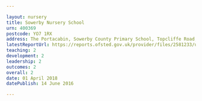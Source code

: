 ```yaml
---

layout: nursery
title: Sowerby Nursery School
urn: 400369
postcode: YO7 1RX
address: The Portacabin, Sowerby County Primary School, Topcliffe Road, Thirsk, North Yorkshire, YO7 1RX
latestReportUrl: https://reports.ofsted.gov.uk/provider/files/2581233/urn/400369.pdf
teaching: 2
development: 2
leadership: 2
outcomes: 2
overall: 2
date: 01 April 2018 
datePublish: 14 June 2016

---
```

